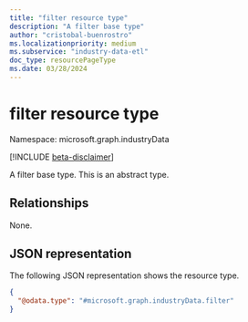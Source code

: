 ```yaml
---
title: "filter resource type"
description: "A filter base type"
author: "cristobal-buenrostro"
ms.localizationpriority: medium
ms.subservice: "industry-data-etl"
doc_type: resourcePageType
ms.date: 03/28/2024
---
```


# filter resource type

Namespace: microsoft.graph.industryData

[!INCLUDE [beta-disclaimer](../../includes/beta-disclaimer.md)]

A filter base type. This is an abstract type.

## Relationships

None.

## JSON representation

The following JSON representation shows the resource type.

<!-- {
  "blockType": "resource",
  "@odata.type": "microsoft.graph.industryData.filter"
}
-->

```json
{
  "@odata.type": "#microsoft.graph.industryData.filter"
}
```
